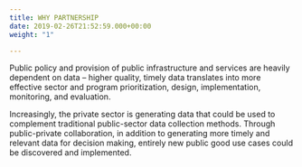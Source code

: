 ```yaml
---
title: WHY PARTNERSHIP
date: 2019-02-26T21:52:59.000+00:00
weight: "1"

---
```

Public policy and provision of public infrastructure and services are heavily dependent on data – higher quality, timely data translates into more effective sector and program prioritization, design, implementation, monitoring, and evaluation.

Increasingly, the private sector is generating data that could be used to complement traditional public-sector data collection methods. Through public-private collaboration, in addition to generating more timely and relevant data for decision making, entirely new public good use cases could be discovered and implemented.
